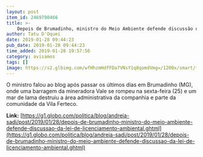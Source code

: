 ```yaml
---
layout: post
item_id: 2469790466
title: >-
    Depois de Brumadinho, ministro do Meio Ambiente defende discussão da lei de licenciamento ambiental
author: Tatu D'Oquei
date: 2019-01-28 09:44:23
pub_date: 2019-01-28 09:44:23
time_added: 2019-01-28 19:57:56
category: avisamos
tags: []
image: https://s2.glbimg.com/wfHhzmHdfFDa7VNsY1q8qomdVmg=/1200x/smart/filters:cover():strip_icc()/s03.video.glbimg.com/x720/7333478.jpg
---
```


O ministro falou ao blog após passar os últimos dias em Brumadinho (MG), onde uma barragem da mineradora Vale se rompeu na sexta-feira (25) e um mar de lama destruiu a área administrativa da companhia e parte da comunidade da Vila Ferteco.

**Link:** [https://g1.globo.com/politica/blog/andreia-sadi/post/2019/01/28/depois-de-brumadinho-ministro-do-meio-ambiente-defende-discussao-da-lei-de-licenciamento-ambiental.ghtml](https://g1.globo.com/politica/blog/andreia-sadi/post/2019/01/28/depois-de-brumadinho-ministro-do-meio-ambiente-defende-discussao-da-lei-de-licenciamento-ambiental.ghtml)

